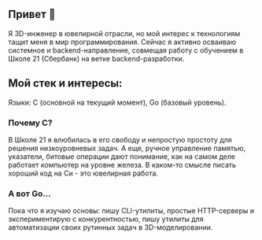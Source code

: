 ## Привет 👋
Я 3D-инженер в ювелирной отрасли, но мой интерес к технологиям тащит меня в мир программирования. Сейчас я активно осваиваю системное и backend-направление, совмещая работу с обучением в Школе 21 (Сбербанк) на ветке backend-разработки.

## Мой стек и интересы:
Языки: C (основной на текущий момент), Go (базовый уровень).
### Почему C? 
В Школе 21 я влюбилась в его свободу и непростую простоту для решения низкоуровневых задач. А еще, ручное управление памятью, указатели, битовые операции дают понимание, как на самом деле работает компьютер на уровне железа.
В каком-то смысле писать хороший код на Си - это ювелирная работа.

### А вот Go...
Пока что я изучаю основы: пишу CLI-утилиты, простые HTTP-серверы и экспериментирую с конкурентностью, пишу утилиты для автоматизации своих рутинных задач в 3D-моделировании.


